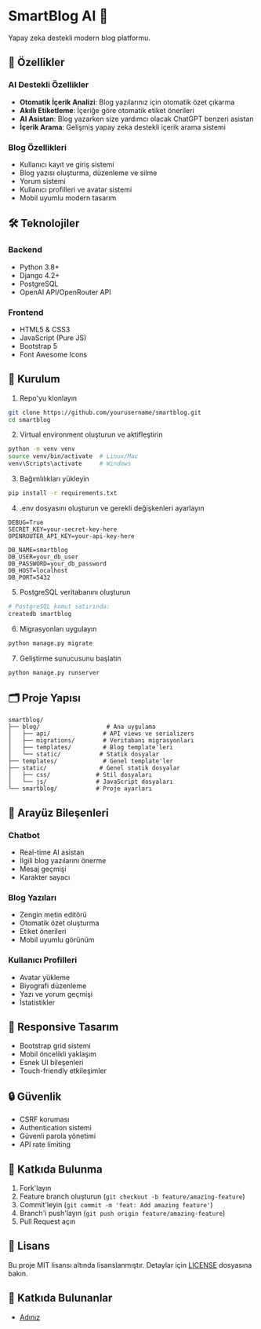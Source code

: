# SmartBlog AI 🤖

Yapay zeka destekli modern blog platformu.

## 🌟 Özellikler

### AI Destekli Özellikler
- **Otomatik İçerik Analizi**: Blog yazılarınız için otomatik özet çıkarma
- **Akıllı Etiketleme**: İçeriğe göre otomatik etiket önerileri
- **AI Asistan**: Blog yazarken size yardımcı olacak ChatGPT benzeri asistan
- **İçerik Arama**: Gelişmiş yapay zeka destekli içerik arama sistemi

### Blog Özellikleri
- Kullanıcı kayıt ve giriş sistemi
- Blog yazısı oluşturma, düzenleme ve silme
- Yorum sistemi
- Kullanıcı profilleri ve avatar sistemi
- Mobil uyumlu modern tasarım

## 🛠️ Teknolojiler

### Backend
- Python 3.8+
- Django 4.2+
- PostgreSQL
- OpenAI API/OpenRouter API

### Frontend
- HTML5 & CSS3
- JavaScript (Pure JS)
- Bootstrap 5
- Font Awesome Icons

## 📝 Kurulum

1. Repo'yu klonlayın
```bash
git clone https://github.com/yourusername/smartblog.git
cd smartblog
```

2. Virtual environment oluşturun ve aktifleştirin
```bash
python -m venv venv
source venv/bin/activate  # Linux/Mac
venv\Scripts\activate     # Windows
```

3. Bağımlılıkları yükleyin
```bash
pip install -r requirements.txt
```

4. .env dosyasını oluşturun ve gerekli değişkenleri ayarlayın
```env
DEBUG=True
SECRET_KEY=your-secret-key-here
OPENROUTER_API_KEY=your-api-key-here

DB_NAME=smartblog
DB_USER=your_db_user
DB_PASSWORD=your_db_password
DB_HOST=localhost
DB_PORT=5432
```

5. PostgreSQL veritabanını oluşturun
```bash
# PostgreSQL komut satırında:
createdb smartblog
```

6. Migrasyonları uygulayın
```bash
python manage.py migrate
```

7. Geliştirme sunucusunu başlatın
```bash
python manage.py runserver
```

## 🗂️ Proje Yapısı

```
smartblog/
├── blog/                   # Ana uygulama
│   ├── api/               # API views ve serializers
│   ├── migrations/        # Veritabanı migrasyonları
│   ├── templates/         # Blog template'leri
│   └── static/           # Statik dosyalar
├── templates/             # Genel template'ler
├── static/               # Genel statik dosyalar
│   ├── css/             # Stil dosyaları
│   └── js/              # JavaScript dosyaları
└── smartblog/           # Proje ayarları
```

## 🔧 Arayüz Bileşenleri

### Chatbot
- Real-time AI asistan
- İlgili blog yazılarını önerme
- Mesaj geçmişi
- Karakter sayacı

### Blog Yazıları
- Zengin metin editörü
- Otomatik özet oluşturma
- Etiket önerileri
- Mobil uyumlu görünüm

### Kullanıcı Profilleri
- Avatar yükleme
- Biyografi düzenleme
- Yazı ve yorum geçmişi
- İstatistikler

## 📱 Responsive Tasarım
- Bootstrap grid sistemi
- Mobil öncelikli yaklaşım
- Esnek UI bileşenleri
- Touch-friendly etkileşimler

## 🔒 Güvenlik

- CSRF koruması
- Authentication sistemi
- Güvenli parola yönetimi
- API rate limiting

## 🤝 Katkıda Bulunma

1. Fork'layın
2. Feature branch oluşturun (`git checkout -b feature/amazing-feature`)
3. Commit'leyin (`git commit -m 'feat: Add amazing feature'`)
4. Branch'i push'layın (`git push origin feature/amazing-feature`)
5. Pull Request açın

## 📄 Lisans

Bu proje MIT lisansı altında lisanslanmıştır. Detaylar için [LICENSE](LICENSE) dosyasına bakın.

## 🙏 Katkıda Bulunanlar

- [Adınız](https://github.com/yourusername)
